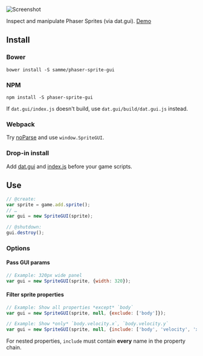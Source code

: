 ![Screenshot](https://samme.github.io/phaser-sprite-gui/screenshot.png)

Inspect and manipulate Phaser Sprites (via dat.gui). [Demo](https://samme.github.io/phaser-sprite-gui/)

Install
-------

### Bower

    bower install -S samme/phaser-sprite-gui

### NPM

    npm install -S phaser-sprite-gui

If `dat.gui/index.js` doesn't build, use `dat.gui/build/dat.gui.js` instead.

### Webpack

Try [noParse](https://webpack.js.org/guides/shimming/#noparse-option) and use `window.SpriteGUI`.

### Drop-in install

Add [dat.gui](https://github.com/dataarts/dat.gui/tree/master/build) and [index.js](index.js) before your game scripts.

Use
---

```javascript
// @create:
var sprite = game.add.sprite();
// …
var gui = new SpriteGUI(sprite);

// @shutdown:
gui.destroy();
```

### Options

#### Pass GUI params

```javascript
// Example: 320px wide panel
var gui = new SpriteGUI(sprite, {width: 320});
```

#### Filter sprite properties

```javascript
// Example: Show all properties *except* `body`
var gui = new SpriteGUI(sprite, null, {exclude: ['body']});

// Example: Show *only* `body.velocity.x`, `body.velocity.y`
var gui = new SpriteGUI(sprite, null, {include: ['body', 'velocity', 'x', 'y']});
```

For nested properties, `include` must contain **every** name in the property chain.
